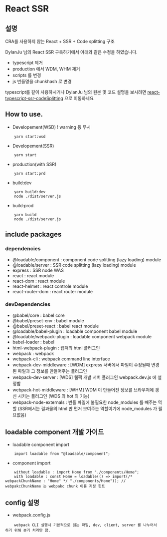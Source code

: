 # React SSR

## 설명

CRA를 사용하지 않는 React + SSR + Code splitting 구조

DylanJu 님의 React SSR 구축하기에서 아래와 같은 수정을 하였습니다.
- typescript 제거
- production 에서 WDM, WHM 제거
- scripts 를 변경
- js 번들명을 chunkhash 로 변경

typescript를 같이 사용하시거나 DylanJu 님의 원본 및 코드 설명을 보시려면 [react-typescript-ssr-codeSplitting](https://github.com/DylanJu/react-typescript-ssr-codeSplitting) 으로 이동하세요 



## How to use.
- Developement(WSD) ! warning 등 무시
```
    yarn start:wsd
```
- Developement(SSR)
```
    yarn start
```
- production(with SSR)
```
    yarn start:prd
```
- build:dev
```
    yarn build:dev
    node ./dist/server.js
```
- build:prod
```
    yarn build
    node ./dist/server.js
```

## include packages
### dependencies
- @loadable/component : component code splitting (lazy loading) module
- @loadable/server : SSR code splitting (lazy loading) module
- express : SSR node WAS
- react : react module
- react-dom : react module
- react-helmet : react <head /> controle module
- react-router-dom : react router module
### devDependencies
- @babel/core : babel core
- @babel/preset-env : babel module
- @babel/preset-react : babel react module
- @loadable/babel-plugin : loadable component babel module
- @loadable/webpack-plugin : loadable component webpack module
- babel-loader : babel
- html-webpack-plugin : 웹팩의 html 플러그인
- webpack : webpack
- webpack-cli : webpack command line interface
- webpack-dev-middleware : [WDM] express 서버에서 파일이 수정될때 변경된 파일과 그 정보를 만들어주는 플러그인
- webpack-dev-server : [WDS] 웹팩 개발 서버 플러그인 webpack.dev.js 에 설정함
- webpack-hot-middleware : [WHM] WDM 이 만들어진 정보를 브라우져에 갱신 시키는 플러그인 (WDS 의 hot 의 기능)
- webpack-node-externals : 번들 파일에 불필요한 node_modules 를 빼주는 역할 (SSR에서는 결과물의 html 만 먼저 보여주는 역할이기에 node_modules 가 필요없음)

## loadable component 개발 가이드
- loadable component import
```
    import loadable from "@loadable/component";
```
- component import
```
    without loadable : import Home from "./components/Home";
    with loadable : const Home = loadable(() => import(/* webpackChunkName : "Home" */ "./components/Home")); // webpakcChunkName 는 webpakc chunk 이름 지정 힌트
```

## config 설명
- webpack.config.js
```
    webpack CLI 실행시 기본적으로 읽는 파일, dev, client, server 를 나누어서 하기 위해 분기 처리만 함.
```
